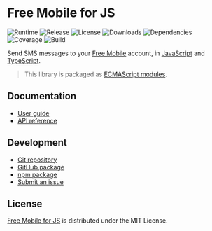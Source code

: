 # Free Mobile for JS
![Runtime](https://img.shields.io/node/v/@cedx/free-mobile.svg) ![Release](https://img.shields.io/npm/v/@cedx/free-mobile.svg) ![License](https://img.shields.io/npm/l/@cedx/free-mobile.svg) ![Downloads](https://img.shields.io/npm/dt/@cedx/free-mobile.svg) ![Dependencies](https://david-dm.org/cedx/free-mobile.js.svg) ![Coverage](https://coveralls.io/repos/github/cedx/free-mobile.js/badge.svg) ![Build](https://github.com/cedx/free-mobile.js/workflows/build/badge.svg)

Send SMS messages to your [Free Mobile](http://mobile.free.fr) account,
in [JavaScript](https://developer.mozilla.org/en-US/docs/Web/JavaScript) and [TypeScript](https://www.typescriptlang.org).

> This library is packaged as [ECMAScript modules](https://nodejs.org/api/esm.html).

## Documentation
- [User guide](https://dev.belin.io/free-mobile.js)
- [API reference](https://dev.belin.io/free-mobile.js/api)

## Development
- [Git repository](https://github.com/cedx/free-mobile.js)
- [GitHub package](https://github.com/cedx/free-mobile.js/packages)
- [npm package](https://www.npmjs.com/package/@cedx/free-mobile)
- [Submit an issue](https://github.com/cedx/free-mobile.js/issues)

## License
[Free Mobile for JS](https://dev.belin.io/free-mobile.js) is distributed under the MIT License.
